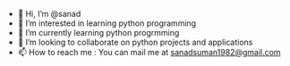 - 👋 Hi, I’m @sanad
- 👀 I’m interested in learning python programming
- 🌱 I’m currently learning python progrmming
- 💞️ I’m looking to collaborate on python projects and applications
- 📫 How to reach me : You can mail me at sanadsuman1982@gmail.com

<!---
sansu1982/sansu1982 is a ✨ special ✨ repository because its `README.md` (this file) appears on your GitHub profile.
You can click the Preview link to take a look at your changes.
--->
